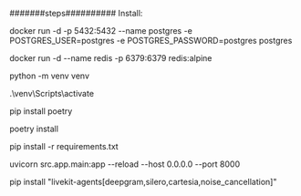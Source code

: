 #######steps##########
Install:

docker run -d -p 5432:5432 --name postgres -e POSTGRES_USER=postgres -e POSTGRES_PASSWORD=postgres postgres

docker run -d --name redis -p 6379:6379 redis:alpine

python -m venv venv

.\venv\Scripts\activate

pip install poetry

poetry install

pip install -r requirements.txt

uvicorn src.app.main:app --reload --host 0.0.0.0 --port 8000

<!-- livekit installations -->

pip install "livekit-agents[deepgram,silero,cartesia,noise_cancellation]"
